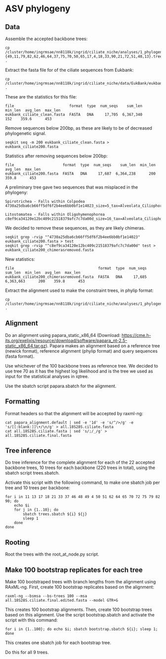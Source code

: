 # ASV phylogeny

## Data

Assemble the accepted backbone trees:

```
cp /cluster/home/ingrmsae/nn8118k/ingrid/ciliate_niche/analyses/1_phylogenies/reference_phylogeny/phylogeny_round2/all.18S28S.constrained.{49,11,79,82,62,46,64,37,75,70,50,65,17,4,18,33,90,21,72,51,48,13}.tree.raxml.bestTree .
```

Extract the fasta file for of the ciliate sequences from Eukbank: 

```
cp /cluster/home/ingrmsae/nn8118k/ingrid/ciliate_niche/data/EukBank/eukbank_ciliate_clean.fasta .
```

These are the statistics for this file:

```
file                         format  type  num_seqs    sum_len  min_len  avg_len  max_len
eukbank_ciliate_clean.fasta  FASTA   DNA     17,705  6,367,340      152    359.6      453
```

Remove sequences below 200bp, as these are likely to be of decreased phylogenetic signal.

```
seqkit seq -m 200 eukbank_ciliate_clean.fasta > eukbank_ciliate200.fasta
```

Statistics after removing sequences below 200bp:

```
file                      format  type  num_seqs    sum_len  min_len  avg_len  max_len
eukbank_ciliate200.fasta  FASTA   DNA     17,687  6,364,238      200    359.8      453
```

A preliminary tree gave two sequences that was misplaced in the phylogeny: 

```
Spirotrichea - Falls within Colpodea 4730a25dba6cb66ff5df6f2b4ee6bb0bf1e14023_size=5_tax=Alveolata_Ciliophora_Spirotrichea

Litostomatea - Falls within Oligohymenophorea
c8ef9ca34120e12bc409c21518379afc7c7da00d_size=16_tax=Alveolata_Ciliophora_Litostomatea

```

We decided to remove these sequences, as they are likely chimeras. 

```
seqkit grep -rvip "^4730a25dba6cb66ff5df6f2b4ee6bb0bf1e14023" eukbank_ciliate200.fasta > test
seqkit grep -rvip "^c8ef9ca34120e12bc409c21518379afc7c7da00d" test > eukbank_ciliate200_chimerasremoved.fasta
```

New statistics: 

```
file                                      format  type  num_seqs    sum_len  min_len  avg_len  max_len
eukbank_ciliate200_chimerasremoved.fasta  FASTA   DNA     17,685  6,363,663      200    359.8      453
```

Extract the alignment used to make the constraint trees, in phylip format:

```
cp /cluster/home/ingrmsae/nn8118k/ingrid/ciliate_niche/analyses/1_phylogenies/reference_phylogeny/all.18S28S.replaced.phy .
```

## Alignment

Do an alignment using papara_static_x86_64 (Download: https://cme.h-its.org/exelixis/resource/download/software/papara_nt-2.5-static_x86_64.tar.gz). Papara makes an alignment based on a reference tree (newick format), reference alignment (phylip format) and query sequences (fasta format).    
    
Use whichever of the 100 backbone trees as reference tree. We decided to use tree 70 as it has the highest log likelihood and is the tree we used as input for the statistical analyses in iqtree.

Use the sbatch script papara.sbatch for the alignment. 

## Formatting

Format headers so that the alignment will be accepted by raxml-ng:

```
cat papara_alignment.default | sed -e '1d' -e 's/^/>/g' -e 's/[[:blank:]]\+/\n/g' > all.18S28S.ciliate.fasta
cat all.18S28S.ciliate.fasta | sed 's/;/_/g' > all.18S28S.ciliate.final.fasta
```

## Tree inference

Do tree inference for the complete alignment for each of the 22 accepted backbone trees, 10 trees for each backbone (220 trees in total), using the sbatch script trees.sbatch. 

Activate this script with the following command, to make one sbatch job per tree and 10 trees per backbone:

```
for i in 11 13 17 18 21 33 37 46 48 49 4 50 51 62 64 65 70 72 75 79 82 90; do 
    echo $i
    for j in {1..10}; do
        sbatch trees.sbatch ${i} ${j}
        sleep 1
    done
done
```

## Rooting 
Root the trees with the root_at_node.py script. 

## Make 100 bootstrap replicates for each tree

Make 100 bootstraped trees with branch lengths from the alignment using RAxML-ng. First, create 100 bootstrap replicates based on the alignment:

```
raxml-ng --bsmsa --bs-trees 100 --msa all.18S28S.ciliate.final.edited.fasta --model GTR+G
```

This creates 100 bootstrap alignments. Then, create 100 bootstrap trees based on this alignment. Use the script bootstrap.sbatch and activate the script with this command:

```
for i in {1..100}; do echo $i; sbatch bootstrap.sbatch ${i}; sleep 1; done
```

This creates one sbatch job for each bootstrap tree.

Do this for all 9 trees.
